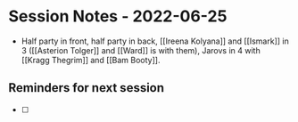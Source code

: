 # Session Notes - 2022-06-25
* Half party in front, half party in back, [[Ireena Kolyana]] and [[Ismark]] in 3 ([[Asterion Tolger]] and [[Ward]] is with them), Jarovs in 4 with [[Kragg Thegrim]] and [[Bam Booty]].

## Reminders for next session
* [ ] 